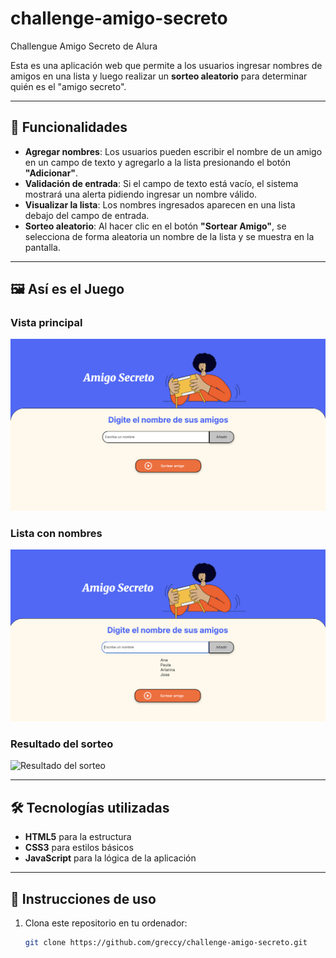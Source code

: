 # challenge-amigo-secreto
Challengue Amigo Secreto de Alura

Esta es una aplicación web que permite a los usuarios ingresar nombres de amigos en una lista y luego realizar un **sorteo aleatorio** para determinar quién es el "amigo secreto".  

---

## 🚀 Funcionalidades

- **Agregar nombres**: Los usuarios pueden escribir el nombre de un amigo en un campo de texto y agregarlo a la lista presionando el botón **"Adicionar"**.  
- **Validación de entrada**: Si el campo de texto está vacío, el sistema mostrará una alerta pidiendo ingresar un nombre válido.  
- **Visualizar la lista**: Los nombres ingresados aparecen en una lista debajo del campo de entrada.  
- **Sorteo aleatorio**: Al hacer clic en el botón **"Sortear Amigo"**, se selecciona de forma aleatoria un nombre de la lista y se muestra en la pantalla.  

---

## 🖼️ Así es el Juego

### Vista principal
![Aplicación Amigo Secreto](./assets/img1.png)

### Lista con nombres
![Lista de amigos](./assets/img2.png)

### Resultado del sorteo
![Resultado del sorteo](./img3.png)

---

## 🛠️ Tecnologías utilizadas

- **HTML5** para la estructura  
- **CSS3** para estilos básicos  
- **JavaScript** para la lógica de la aplicación  

---

## 📌 Instrucciones de uso

1. Clona este repositorio en tu ordenador:
   ```bash
   git clone https://github.com/greccy/challenge-amigo-secreto.git
